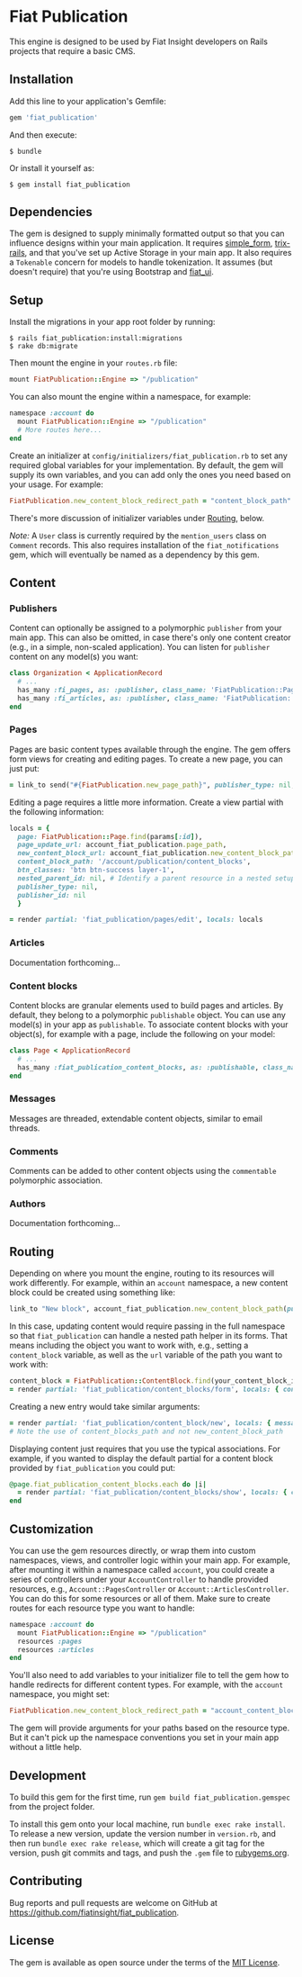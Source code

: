 # Fiat Publication

This engine is designed to be used by Fiat Insight developers on Rails projects that require a basic CMS.

## Installation

Add this line to your application's Gemfile:

```ruby
gem 'fiat_publication'
```

And then execute:

    $ bundle

Or install it yourself as:

    $ gem install fiat_publication

## Dependencies

The gem is designed to supply minimally formatted output so that you can influence designs within your main application. It requires [simple_form](https://github.com/plataformatec/simple_form), [trix-rails](https://github.com/kylefox/trix), and that you've set up Active Storage in your main app. It also requires a `Tokenable` concern for models to handle tokenization. It assumes (but doesn't require) that you're using Bootstrap and [fiat_ui](https://github.com/fiatinsight/fiat_ui).

## Setup

Install the migrations in your app root folder by running:

    $ rails fiat_publication:install:migrations
    $ rake db:migrate

Then mount the engine in your `routes.rb` file:

```ruby
mount FiatPublication::Engine => "/publication"
```

You can also mount the engine within a namespace, for example:

```ruby
namespace :account do
  mount FiatPublication::Engine => "/publication"
  # More routes here...
end
```

Create an initializer at `config/initializers/fiat_publication.rb` to set any required global variables for your implementation. By default, the gem will supply its own variables, and you can add only the ones you need based on your usage. For example:

```ruby
FiatPublication.new_content_block_redirect_path = "content_block_path"
```

There's more discussion of initializer variables under [Routing](https://github.com/fiatinsight/fiat_publication#routing), below.

*Note:* A `User` class is currently required by the `mention_users` class on `Comment` records. This also requires installation of the `fiat_notifications` gem, which will eventually be named as a dependency by this gem.

## Content

### Publishers

Content can optionally be assigned to a polymorphic `publisher` from your main app. This can also be omitted, in case there's only one content creator (e.g., in a simple, non-scaled application). You can listen for `publisher` content on any model(s) you want:

```ruby
class Organization < ApplicationRecord
  # ...
  has_many :fi_pages, as: :publisher, class_name: 'FiatPublication::Page'
  has_many :fi_articles, as: :publisher, class_name: 'FiatPublication::Article'
end
```

### Pages

Pages are basic content types available through the engine. The gem offers form views for creating and editing pages. To create a new page, you can just put:

```ruby
= link_to send("#{FiatPublication.new_page_path}", publisher_type: nil, publisher_id: nil)
```

Editing a page requires a little more information. Create a view partial with the following information:

```ruby
locals = {
  page: FiatPublication::Page.find(params[:id]),
  page_update_url: account_fiat_publication.page_path,
  new_content_block_url: account_fiat_publication.new_content_block_path(publishable_type: 'FiatPublication::Page', publishable_id: params[:id]),
  content_block_path: '/account/publication/content_blocks',
  btn_classes: 'btn btn-success layer-1',
  nested_parent_id: nil, # Identify a parent resource in a nested setup
  publisher_type: nil,
  publisher_id: nil
  }

= render partial: 'fiat_publication/pages/edit', locals: locals
```

### Articles

Documentation forthcoming...

### Content blocks

Content blocks are granular elements used to build pages and articles. By default, they belong to a polymorphic `publishable` object. You can use any model(s) in your app as `publishable`. To associate content blocks with your object(s), for example with a page, include the following on your model:

```ruby
class Page < ApplicationRecord
  # ...
  has_many :fiat_publication_content_blocks, as: :publishable, class_name: 'FiatPublication::ContentBlock'
end
```

### Messages

Messages are threaded, extendable content objects, similar to email threads.

### Comments

Comments can be added to other content objects using the `commentable` polymorphic association.

### Authors

Documentation forthcoming...

## Routing

Depending on where you mount the engine, routing to its resources will work differently. For example, within an `account` namespace, a new content block could be created using something like:

```ruby
link_to "New block", account_fiat_publication.new_content_block_path(publishable_type: "Page", publishable_id: @page.id)
```

In this case, updating content would require passing in the full namespace so that `fiat_publication` can handle a nested path helper in its forms. That means including the object you want to work with, e.g., setting a `content_block` variable, as well as the `url` variable of the path you want to work with:

```ruby
content_block = FiatPublication::ContentBlock.find(your_content_block_id)
= render partial: 'fiat_publication/content_blocks/form', locals: { content_block: content_block, url: account_fiat_publication.content_block_path(content_block) }
```

Creating a new entry would take similar arguments:

```ruby
= render partial: 'fiat_publication/content_block/new', locals: { message: FiatPublication::ContentBlock.new, url: account_fiat_publication.content_blocks_path }
# Note the use of content_blocks_path and not new_content_block_path
```

Displaying content just requires that you use the typical associations. For example, if you wanted to display the default partial for a content block provided by `fiat_publication` you could put:

```ruby
@page.fiat_publication_content_blocks.each do |i|
  = render partial: 'fiat_publication/content_blocks/show', locals: { content_block: i, my_classes: 'custom_classes_here' }
end
```

## Customization

You can use the gem resources directly, or wrap them into custom namespaces, views, and controller logic within your main app. For example, after mounting it within a namespace called `account`, you could create a series of controllers under your `AccountController` to handle provided resources, e.g., `Account::PagesController` or `Account::ArticlesController`. You can do this for some resources or all of them. Make sure to create routes for each resource type you want to handle:

```ruby
namespace :account do
  mount FiatPublication::Engine => "/publication"
  resources :pages
  resources :articles
end
```

You'll also need to add variables to your initializer file to tell the gem how to handle redirects for different content types. For example, with the `account` namespace, you might set:

```ruby
FiatPublication.new_content_block_redirect_path = "account_content_block_path"
```

The gem will provide arguments for your paths based on the resource type. But it can't pick up the namespace conventions you set in your main app without a little help.

## Development

To build this gem for the first time, run `gem build fiat_publication.gemspec` from the project folder.

To install this gem onto your local machine, run `bundle exec rake install`. To release a new version, update the version number in `version.rb`, and then run `bundle exec rake release`, which will create a git tag for the version, push git commits and tags, and push the `.gem` file to [rubygems.org](https://rubygems.org).

## Contributing

Bug reports and pull requests are welcome on GitHub at https://github.com/fiatinsight/fiat_publication.

## License

The gem is available as open source under the terms of the [MIT License](https://opensource.org/licenses/MIT).
